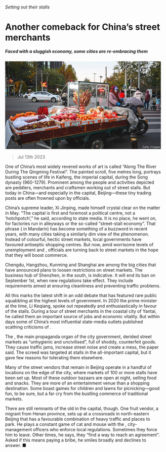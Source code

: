###### Setting out their stalls

# Another comeback for China’s street merchants 

##### Faced with a sluggish economy, some cities are re-embracing them 

![image](images/20230715_CNP002.jpg) 

> Jul 13th 2023 

One of China’s most widely revered works of art is called “Along The River During The Qingming Festival”. The painted scroll, five metres long, portrays bustling scenes of life in Kaifeng, the imperial capital, during the Song dynasty (960-1279). Prominent among the people and activities depicted are peddlers, merchants and craftsmen working out of street stalls. But today in China—and especially in the capital, Beijing—these tiny trading posts are often frowned upon by officials.

China’s supreme leader, Xi Jinping, made himself crystal clear on the matter in May. “The capital is first and foremost a political centre, not a ‘hotchpotch’,” he said, according to state media. It is no place, he went on, for factories run in alleyways or the so-called “street-stall economy”. That phrase ( in Mandarin) has become something of a buzzword in recent years, with many cities taking a similarly dim view of the phenomenon. Instead of colourful, hectic street markets, local governments have favoured antiseptic shopping centres. But now, amid worrisome levels of unemployment and , officials are turning back to street markets in the hope that they will boost commerce. 

Chengdu, Hangzhou, Kunming and Shanghai are among the big cities that have announced plans to loosen restrictions on street markets. The business hub of Shenzhen, in the south, is indicative. It will end its ban on September 1st, when new regulations take effect. They include requirements aimed at ensuring cleanliness and preventing traffic problems. 

All this marks the latest shift in an odd debate that has featured rare public squabbling at the highest levels of government. In 2020 the prime minister at the time, Li Keqiang, spoke out repeatedly and enthusiastically in favour of the stalls. During a tour of street merchants in the coastal city of Yantai, he called them an important source of jobs and economic vitality. But within days some of China’s most influential state-media outlets published scathing criticisms of .

The , the main propaganda organ of the city government, derided street markets as “unhygienic and uncivilised”, full of shoddy, counterfeit goods. They cause traffic jams, increase street noise and create a mess, the paper said. The screed was targeted at stalls in the all-important capital, but it gave few reasons for tolerating them elsewhere.

Many of the street vendors that remain in Beijing operate in a handful of locations on the edge of the city, where markets of 100 or more stalls have been set up. Most of these outdoor bazaars are open at night, selling food and snacks. They are more of an entertainment venue than a shopping destination. Some boast games for children and lawns for picnicking—good fun, to be sure, but a far cry from the bustling commerce of traditional markets. 

There are still remnants of the old  in the capital, though. One fruit vendor, a migrant from Henan province, sets up at a crossroads in north-eastern Beijing that has a favourable combination of heavy traffic and places to park. He plays a constant game of cat and mouse with the , city-management officers who enforce local regulations. Sometimes they force him to leave. Other times, he says, they “find a way to reach an agreement”. Asked if this means paying a bribe, he smiles broadly and declines to answer. ■



